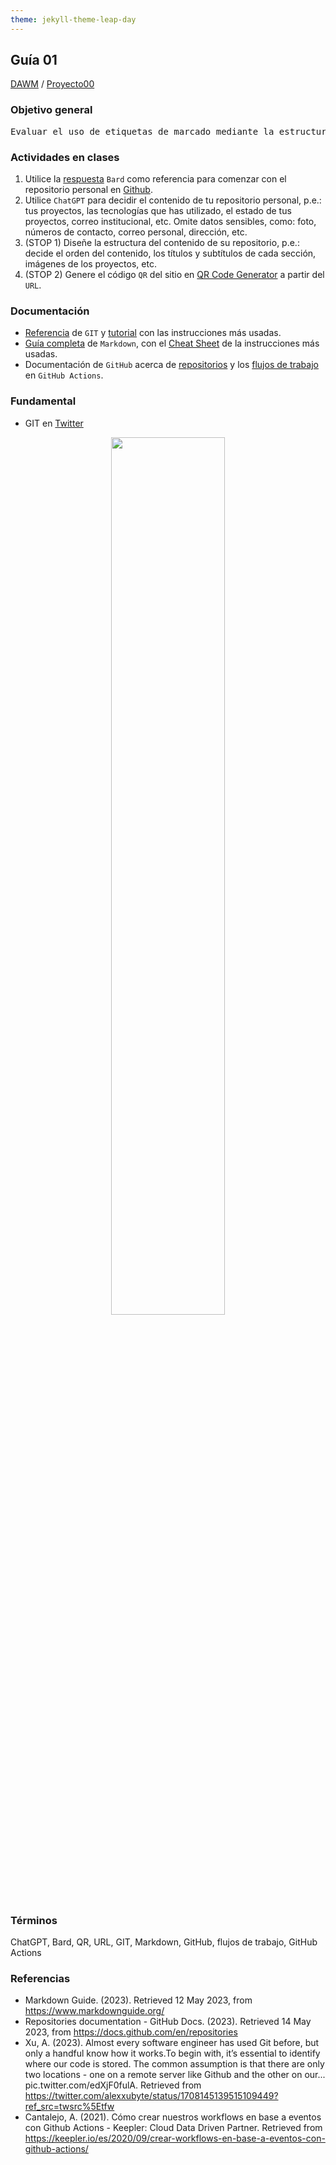```yaml
---
theme: jekyll-theme-leap-day
---
```


## Guía 01

[DAWM](/DAWM/) / [Proyecto00](/DAWM/proyectos/2024/proyecto00)

<link href="styles/mystyle.css" rel="stylesheet" />

### Objetivo general

<pre class="purpose">
Evaluar el uso de etiquetas de marcado mediante la estructuración de un repositorio personal en GitHub para la creación una identidad digital que facilite la presentación de sus habilidades y proyectos de manera clara y accesible
</pre>

### Actividades en clases

1. Utilice la [respuesta](bard/guia01-bard01.pdf) `Bard` como referencia para comenzar con el repositorio personal en [Github](https://github.com/).
2. Utilice `ChatGPT` para decidir el contenido de tu repositorio personal, p.e.: tus proyectos, las tecnologías que has utilizado, el estado de tus proyectos, correo institucional, etc. Omite datos sensibles, como: foto, números de contacto, correo personal, dirección, etc.
3. (STOP 1) Diseñe la estructura del contenido de su repositorio, p.e.: decide el orden del contenido, los títulos y subtítulos de cada sección, imágenes de los proyectos, etc.
4. (STOP 2) Genere el código `QR` del sitio en [QR Code Generator](https://br.qr-code-generator.com/) a partir del `URL`.

### Documentación

* [Referencia](https://git-scm.com/docs) de `GIT` y [tutorial](https://www.edureka.co/blog/git-tutorial/) con las instrucciones más usadas.
* [Guía completa](https://www.markdownguide.org/) de `Markdown`, con el [Cheat Sheet](https://www.markdownguide.org/cheat-sheet/) de la instrucciones más usadas.
* Documentación de `GitHub` acerca de [repositorios](https://docs.github.com/es/repositories) y los [flujos de trabajo](https://docs.github.com/es/actions) en `GitHub Actions`.

### Fundamental

* GIT en [Twitter](https://twitter.com/alexxubyte/status/1708145139515109449)

<p style="text-align: center;">
<img src="https://pbs.twimg.com/media/F7SM78-bgAAKd6h?format=jpg&name=900x900" width="60%">
</p>

### Términos

ChatGPT, Bard, QR, URL, GIT, Markdown, GitHub, flujos de trabajo, GitHub Actions

### Referencias

* Markdown Guide. (2023). Retrieved 12 May 2023, from https://www.markdownguide.org/
* Repositories documentation - GitHub Docs. (2023). Retrieved 14 May 2023, from https://docs.github.com/en/repositories
* Xu, A. (2023). Almost every software engineer has used Git before, but only a handful know how it works.To begin with, it’s essential to identify where our code is stored. The common assumption is that there are only two locations - one on a remote server like Github and the other on our... pic.twitter.com/edXjF0fulA. Retrieved from https://twitter.com/alexxubyte/status/1708145139515109449?ref_src=twsrc%5Etfw
* Cantalejo, A. (2021). Cómo crear nuestros workflows en base a eventos con Github Actions - Keepler: Cloud Data Driven Partner. Retrieved from https://keepler.io/es/2020/09/crear-workflows-en-base-a-eventos-con-github-actions/